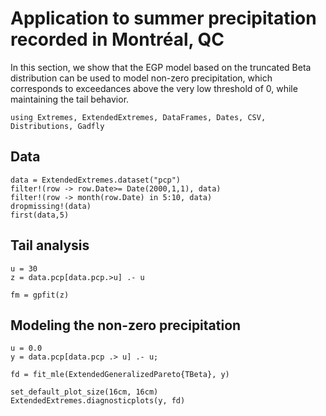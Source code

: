 # Application to summer precipitation recorded in Montréal, QC

In this section, we show that the EGP model based on the truncated Beta distribution can be used to model non-zero precipitation, which corresponds to exceedances above the very low threshold of 0, while maintaining the tail behavior.

```@setup rain
using Extremes, ExtendedExtremes, DataFrames, Dates, CSV, Distributions, Gadfly
```



## Data

```@example rain
data = ExtendedExtremes.dataset("pcp")
filter!(row -> row.Date>= Date(2000,1,1), data)
filter!(row -> month(row.Date) in 5:10, data)
dropmissing!(data)
first(data,5)
```


## Tail analysis

```@example rain
u = 30
z = data.pcp[data.pcp.>u] .- u

fm = gpfit(z)
```

## Modeling the non-zero precipitation

```@example rain
u = 0.0
y = data.pcp[data.pcp .> u] .- u;

fd = fit_mle(ExtendedGeneralizedPareto{TBeta}, y)

set_default_plot_size(16cm, 16cm)
ExtendedExtremes.diagnosticplots(y, fd)
```